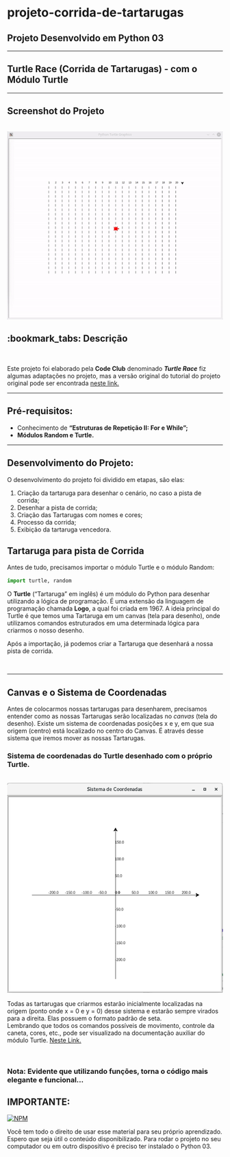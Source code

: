 # projeto-corrida-de-tartarugas

## Projeto Desenvolvido em Python 03

***

## Turtle Race (Corrida de Tartarugas) - com o Módulo Turtle

***

## Screenshot do Projeto

<br><img src="tela.gif" alt="gif do projeto turtle race"><br>


<h2>:bookmark_tabs: Descrição</h2>

<br><p>Este projeto foi elaborado pela <strong>Code Club</strong> denominado <em><strong>Turtle Race</strong></em> fiz algumas adaptações no projeto, mas a versão original do tutorial do projeto original pode ser encontrada <a href="https://codeclubprojects.org/" target="_blank">neste link.</a></p>

***

## Pré-requisitos:
* Conhecimento de <strong>“Estruturas de Repetição II: For e While”;</strong>
* <strong>Módulos Random e Turtle.</strong>

***
## Desenvolvimento do Projeto:
<p>O desenvolvimento do projeto foi dividido em etapas, são elas:</p>

1. Criação da tartaruga para desenhar o cenário, no caso a pista de corrida;
2. Desenhar a pista de corrida;
3. Criação das Tartarugas com nomes e cores;
4. Processo da corrida;
5. Exibição da tartaruga vencedora.

## Tartaruga para pista de Corrida
<p>Antes de tudo, precisamos importar o módulo Turtle e o módulo Random:</p>

```python
import turtle, random
```
<p>O <strong>Turtle</strong> (“Tartaruga” em inglês) é um módulo do Python para desenhar utilizando a lógica de programação. É uma extensão da linguagem de programação chamada <strong>Logo</strong>, a qual foi criada em 1967.
A ideia principal do Turtle é que temos uma Tartaruga em um canvas (tela para desenho), onde utilizamos comandos estruturados em uma determinada lógica para criarmos o nosso desenho.<br>

Após a importação, já podemos criar a Tartaruga que desenhará a nossa pista de corrida.</p><br>

***

## Canvas e o Sistema de Coordenadas

<p>Antes de colocarmos nossas tartarugas para desenharem, precisamos entender como as nossas Tartarugas serão localizadas no <em>canvas</em> (tela do desenho).
Existe um sistema de coordenadas posições x e y, em que sua origem (centro) está localizado no centro do Canvas. É através desse sistema que iremos mover as nossas Tartarugas.</p>

### Sistema de coordenadas do Turtle desenhado com o próprio Turtle.

<br><img src="grid.png" alt="logo do grid no formato png"><br>

<p>Todas as tartarugas que criarmos estarão inicialmente localizadas na origem (ponto onde x = 0 e y = 0) desse sistema e estarão sempre virados para a direita. Elas possuem o formato padrão de seta.<br>
Lembrando que todos os comandos possíveis de movimento, controle da caneta, cores, etc., pode ser visualizado na documentação auxiliar do módulo Turtle.  <a href="https://medium.com/reflex%C3%A3o-computacional/m%C3%B3dulo-turtle-d8949db55008" target="_blank">Neste Link.</a></p><br>

### Nota: Evidente que utilizando funções, torna o código mais elegante e funcional... 

## IMPORTANTE:

 [![NPM](https://img.shields.io/npm/l/react)](https://github.com/RonaldoBento/projeto-corrida-de-tartarugas/blob/main/LICENSE) 

 
Você tem todo o direito de usar esse material para seu próprio aprendizado. Espero que seja útil o conteúdo disponibilizado. Para rodar o projeto no seu computador ou em outro dispositivo é preciso ter instalado o Python 03. 





